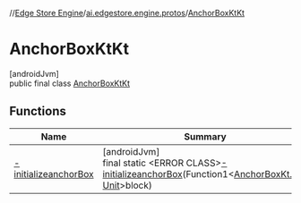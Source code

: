 //[Edge Store Engine](../../../index.md)/[ai.edgestore.engine.protos](../index.md)/[AnchorBoxKtKt](index.md)

# AnchorBoxKtKt

[androidJvm]\
public final class [AnchorBoxKtKt](index.md)

## Functions

| Name | Summary |
|---|---|
| [-initializeanchorBox](-initializeanchor-box.md) | [androidJvm]<br>final static &lt;ERROR CLASS&gt;[-initializeanchorBox](-initializeanchor-box.md)(Function1&lt;[AnchorBoxKt.Dsl](../-anchor-box-kt/-dsl/index.md), [Unit](https://kotlinlang.org/api/latest/jvm/stdlib/kotlin/-unit/index.html)&gt;block) |
